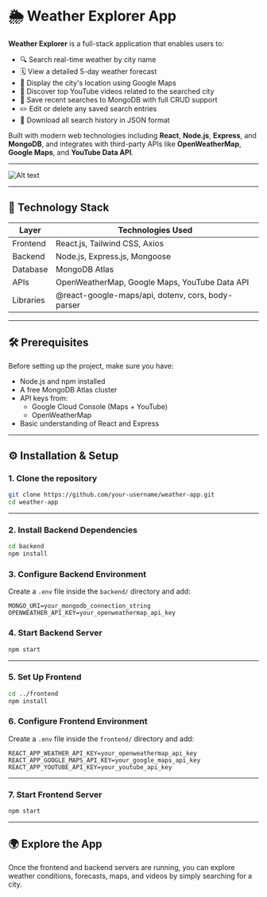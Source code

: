 # 🌦️ Weather Explorer App

**Weather Explorer** is a full-stack application that enables users to:

- 🔍 Search real-time weather by city name  
- 🗓️ View a detailed 5-day weather forecast  
- 📍 Display the city's location using Google Maps  
- 🎥 Discover top YouTube videos related to the searched city  
- 📝 Save recent searches to MongoDB with full CRUD support  
- ✏️ Edit or delete any saved search entries  
- 📄 Download all search history in JSON format  

Built with modern web technologies including **React**, **Node.js**, **Express**, and **MongoDB**, and integrates with third-party APIs like **OpenWeatherMap**, **Google Maps**, and **YouTube Data API**.

---

![Alt text](Demo.gif)

---



## 🚀 Technology Stack

| Layer      | Technologies Used                                  |
|------------|-----------------------------------------------------|
| Frontend   | React.js, Tailwind CSS, Axios                      |
| Backend    | Node.js, Express.js, Mongoose                      |
| Database   | MongoDB Atlas                                      |
| APIs       | OpenWeatherMap, Google Maps, YouTube Data API     |
| Libraries  | @react-google-maps/api, dotenv, cors, body-parser |

---

## 🛠️ Prerequisites

Before setting up the project, make sure you have:

- Node.js and npm installed  
- A free MongoDB Atlas cluster  
- API keys from:
  - Google Cloud Console (Maps + YouTube)
  - OpenWeatherMap  
- Basic understanding of React and Express  

---

## ⚙️ Installation & Setup

### 1. Clone the repository

```bash
git clone https://github.com/your-username/weather-app.git
cd weather-app
```

---

### 2. Install Backend Dependencies

```bash
cd backend
npm install
```

### 3. Configure Backend Environment

Create a `.env` file inside the `backend/` directory and add:

```
MONGO_URI=your_mongodb_connection_string
OPENWEATHER_API_KEY=your_openweathermap_api_key
```

### 4. Start Backend Server

```bash
npm start
```

---

### 5. Set Up Frontend

```bash
cd ../frontend
npm install
```

### 6. Configure Frontend Environment

Create a `.env` file inside the `frontend/` directory and add:

```
REACT_APP_WEATHER_API_KEY=your_openweathermap_api_key
REACT_APP_GOOGLE_MAPS_API_KEY=your_google_maps_api_key
REACT_APP_YOUTUBE_API_KEY=your_youtube_api_key
```

---

### 7. Start Frontend Server

```bash
npm start
```

---

## 🌍 Explore the App

Once the frontend and backend servers are running, you can explore weather conditions, forecasts, maps, and videos by simply searching for a city.
